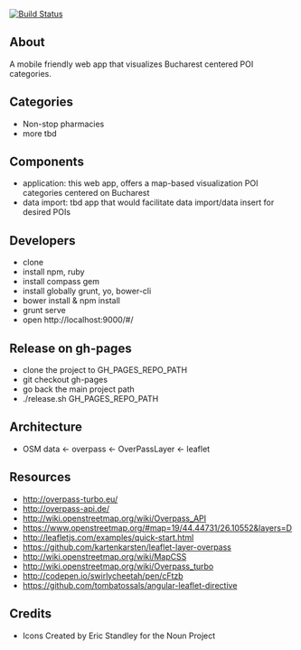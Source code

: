[![Build Status](https://travis-ci.org/mercer/harta.svg)](https://travis-ci.org/mercer/harta)

About
-----------
A mobile friendly web app that visualizes Bucharest centered POI categories.

Categories
-------------
* Non-stop pharmacies
* more tbd

Components
--------------
* application: this web app, offers a map-based visualization POI categories centered on Bucharest  
* data import: tbd app that would facilitate data import/data insert for desired POIs

Developers
-----------
* clone
* install npm, ruby
* install compass gem
* install globally grunt, yo, bower-cli
* bower install & npm install
* grunt serve
* open http://localhost:9000/#/

Release on gh-pages
--------------------------------
* clone the project to GH_PAGES_REPO_PATH
* git checkout gh-pages
* go back the main project path
* ./release.sh GH_PAGES_REPO_PATH

Architecture
-------------
* OSM data <- overpass <- OverPassLayer <- leaflet

Resources
---------------
* http://overpass-turbo.eu/
* http://overpass-api.de/
* http://wiki.openstreetmap.org/wiki/Overpass_API
* https://www.openstreetmap.org/#map=19/44.44731/26.10552&layers=D
* http://leafletjs.com/examples/quick-start.html
* https://github.com/kartenkarsten/leaflet-layer-overpass
* http://wiki.openstreetmap.org/wiki/MapCSS
* http://wiki.openstreetmap.org/wiki/Overpass_turbo
* http://codepen.io/swirlycheetah/pen/cFtzb
* https://github.com/tombatossals/angular-leaflet-directive

Credits
------------
* Icons Created by Eric Standley for the Noun Project
